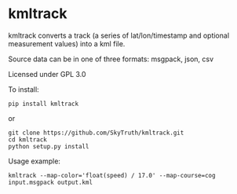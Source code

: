 # kmltrack
kmltrack converts a track (a series of lat/lon/timestamp and optional measurement values) into a kml file.

Source data can be in one of three formats: msgpack, json, csv

Licensed under GPL 3.0

To install:

    pip install kmltrack
    
or

    git clone https://github.com/SkyTruth/kmltrack.git
    cd kmltrack
    python setup.py install

Usage example:

    kmltrack --map-color='float(speed) / 17.0' --map-course=cog input.msgpack output.kml
